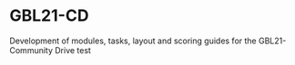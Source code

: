 # GBL21-CD
Development of modules, tasks, layout and scoring guides for the GBL21-Community Drive test

